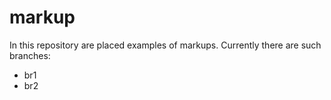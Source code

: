 # markup

In this repository are placed examples of markups.
Currently there are such branches:
- br1
- br2
